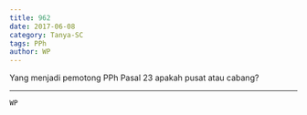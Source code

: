 ```yaml
---
title: 962
date: 2017-06-08
category: Tanya-SC
tags: PPh
author: WP
---
```


Yang menjadi pemotong PPh Pasal 23 apakah pusat atau cabang?

---



`WP`
